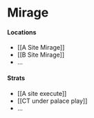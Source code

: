 # Mirage 

#### Locations
- [[A Site Mirage]]
- [[B Site Mirage]]
- ...
#### Strats
- [[A site execute]]
- [[CT under palace play]]
- ...